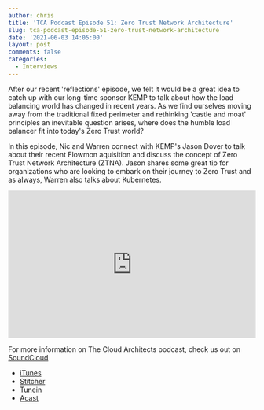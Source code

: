 ```yaml
---
author: chris
title: 'TCA Podcast Episode 51: Zero Trust Network Architecture'
slug: tca-podcast-episode-51-zero-trust-network-architecture
date: '2021-06-03 14:05:00'
layout: post
comments: false
categories:
  - Interviews
---
```


After our recent 'reflections' episode, we felt it would be a great idea to catch up with our long-time sponsor KEMP to talk about how the load balancing world has changed in recent years. As we find ourselves moving away from the traditional fixed perimeter and rethinking 'castle and moat' principles an inevitable question arises, where does the humble load balancer fit into today's Zero Trust world?

In this episode, Nic and Warren connect with KEMP's Jason Dover to talk about their recent Flowmon aquisition and discuss the concept of Zero Trust Network Architecture (ZTNA). Jason shares some great tip for organizations who are looking to embark on their journey to Zero Trust and as always, Warren also talks about Kubernetes.

<p><iframe width="100%" height="300" scrolling="no" frameborder="no" allow="autoplay" src="https://w.soundcloud.com/player/?url=https%3A//api.soundcloud.com/tracks/1061986084&color=%23ff5500&auto_play=false&hide_related=false&show_comments=true&show_user=true&show_reposts=false&show_teaser=true&visual=true"></iframe></p>

For more information on The Cloud Architects podcast, check us out on [SoundCloud](https://soundcloud.com/thecloudarchitects/)

*   [iTunes](https://itunes.apple.com/us/podcast/the-cloud-architects-podcast/id1264479296?mt=2)
*   [Stitcher](https://www.stitcher.com/podcast/the-cloud-architects/the-cloud-achitects)
*   [Tunein](https://tunein.com/radio/The-Cloud-Architects-Podcast-p1026315/)
*   [Acast](https://www.acast.com/thecloudarchitectspodcast)
